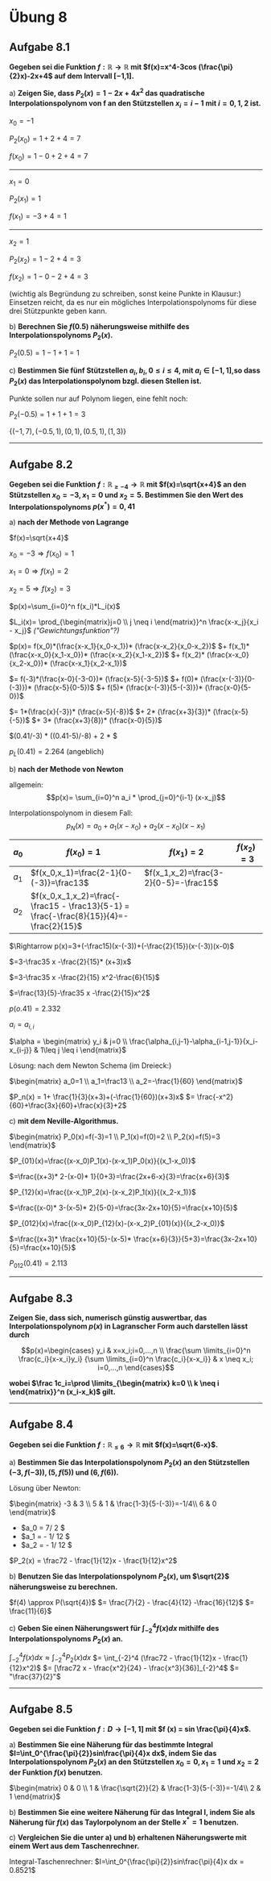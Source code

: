# Übung 8
## Aufgabe 8.1
**Gegeben sei die Funktion $f:\mathbb{R} \rightarrow \mathbb{R}$ mit $f(x)=x^4-3cos (\frac{\pi}{2}x)-2x+4$ auf dem Intervall [−1,1].**

 a) **Zeigen Sie, dass $P_2(x)=1-2x+4x^2$ das quadratische Interpolationspolynom von f an den Stützstellen $x_i=i-1$ mit $i=0,1,2$ ist.**

 $x_0 = -1$

 $P_2(x_0)=1+2+4 = 7$

 $f(x_0)=1-0+2+4 =7$

---

 $x_1 = 0$

 $P_2(x_1)=1$

 $f(x_1)=-3+4 =1$

 ---

 $x_2 = 1$

 $P_2(x_2) = 1-2+4 = 3$

 $f(x_2) = 1-0-2+4 =3$

(wichtig als Begründung zu schreiben, sonst keine Punkte in Klausur:)
 Einsetzen reicht, da es nur ein mögliches Interpolationspolynoms für diese drei Stützpunkte geben kann.

 b) **Berechnen Sie $f(0.5)$ näherungsweise mithilfe des Interpolationspolynoms $P_2(x)$.**

 $P_2(0.5)=1-1+1 = 1$

 c) **Bestimmen Sie fünf Stützstellen $a_i,b_i, 0 \leq i \leq 4$, mit $a_i \in [-1,1]$,so dass $P_2(x)$ das Interpolationspolynom bzgl. diesen Stellen ist.**

 Punkte sollen nur auf Polynom liegen, eine fehlt noch:

 $P_2(-0.5) = 1+1+1=3$

 $\{(-1,7),(-0.5,1),(0,1),(0.5,1),(1,3)\}$

---
## Aufgabe 8.2
**Gegeben sei die Funktion $f:\mathbb{R}_{\geq -4} \rightarrow \mathbb{R}$ mit $f(x)=\sqrt{x+4}$ an den Stützstellen $x_0=-3,x_1=0$ und $x_2=5$. Bestimmen Sie den Wert des Interpolationspolynoms $p(x^* )=0,41$**

 a) **nach der Methode von Lagrange**

 $f(x)=\sqrt{x+4}$

 $x_0=-3 \Rightarrow f(x_0)=1$

 $x_1=0 \Rightarrow f(x_1)=2$

 $x_2=5 \Rightarrow f(x_2)=3$

 $p(x)=\sum_{i=0}^n f(x_i)*L_i(x)$

 $L_i(x)= \prod_{\begin{matrix}j=0 \\ j \neq i \end{matrix}}^n \frac{x-x_j}{x_i - x_j}$ *("Gewichtungsfunktion"?)*

 $p(x)= f(x_0)*(\frac{x-x_1}{x_0-x_1})* (\frac{x-x_2}{x_0-x_2})$
 $+ f(x_1)* (\frac{x-x_0}{x_1-x_0})* (\frac{x-x_2}{x_1-x_2})$
 $+ f(x_2)* (\frac{x-x_0}{x_2-x_0})* (\frac{x-x_1}{x_2-x_1})$

 $= f(-3)*(\frac{x-0}{-3-0})* (\frac{x-5}{-3-5})$
 $+ f(0)* (\frac{x-(-3)}{0-(-3)})* (\frac{x-5}{0-5})$
 $+ f(5)* (\frac{x-(-3)}{5-(-3)})* (\frac{x-0}{5-0})$

 $= 1*(\frac{x}{-3})* (\frac{x-5}{-8})$
 $+ 2* (\frac{x+3}{3})* (\frac{x-5}{-5})$
 $+ 3* (\frac{x+3}{8})* (\frac{x-0}{5})$

$(0.41/-3) * ((0.41-5)/-8) + 2 * $

 $p_L(0.41) = 2.264$ (angeblich)

 b) **nach der Methode von Newton**

allgemein:
 $$p(x)= \sum_{i=0}^n a_i * \prod_{j=0}^{i-1} (x-x_j)$$

Interpolationspolynom in diesem Fall:
 $$p_N(x)=a_0+a_1(x-x_0)+a_2(x-x_0)(x-x_1)$$


 | $a_0$ | $f(x_0)=1$ | $f(x_1)=2$ | $f(x_2)=3$ |
 | ----- | ---------- | ---------- | ---------- |
 | $a_1$ | $f(x_0,x_1)=\frac{2-1}{0-(-3)}=\frac13$ | $f(x_1,x_2)=\frac{3-2}{0-5}=-\frac15$ |   |
 | $a_2$ | $f(x_0,x_1,x_2)=\frac{-\frac15 - \frac13}{5-1} = \frac{-\frac{8}{15}}{4}=-\frac{2}{15}$ |   |   |

 $\Rightarrow p(x)=3+(-\frac15)(x-(-3))+(-\frac{2}{15})(x-(-3))(x-0)$

 $=3-\frac35 x -\frac{2}{15}* (x+3)x$

 $=3-\frac35 x -\frac{2}{15} x^2-\frac{6}{15}$

 $=\frac{13}{5}-\frac35 x -\frac{2}{15}x^2$

 $p(o.41)=2.332$

 $a_i=a_{i,i}$

 $\alpha = \begin{matrix}
y_i & j=0 \\
\frac{\alpha_{i,j-1}-\alpha_{i-1,j-1}}{x_i-x_{i-j}} & 1\leq j \leq i
 \end{matrix}$

Lösung:
nach dem Newton Schema (im Dreieck:)

 $\begin{matrix}
 a_0=1 \\
 a_1=\frac13 \\
 a_2=-\frac{1}{60}
 \end{matrix}$

 $P_n(x) = 1+ \frac{1}{3}(x+3)+(-\frac{1}{60})(x+3)x$
 $= \frac{-x^2}{60}+\frac{3x}{60}+\frac{x}{3}+2$

 c) **mit dem Neville-Algorithmus.**

 $\begin{matrix}
 P_0(x)=f(-3)=1 \\
 P_1(x)=f(0)=2 \\
 P_2(x)=f(5)=3
 \end{matrix}$

 $P_{01}(x)=\frac{(x-x_0)P_1(x)-(x-x_1)P_0(x)}{(x_1-x_0)}$

 $=\frac{(x+3)* 2-(x-0)* 1}{0+3}=\frac{2x+6-x}{3}=\frac{x+6}{3}$

 $P_{12}(x)=\frac{(x-x_1)P_2(x)-(x-x_2)P_1(x)}{(x_2-x_1)}$

 $=\frac{(x-0)* 3-(x-5)* 2}{5-0}=\frac{3x-2x+10}{5}=\frac{x+10}{5}$

 $P_{012}(x)=\frac{(x-x_0)P_{12}(x)-(x-x_2)P_{01}(x)}{(x_2-x_0)}$

 $=\frac{(x+3)* \frac{x+10}{5}-(x-5)* \frac{x+6}{3}}{5+3}=\frac{3x-2x+10}{5}=\frac{x+10}{5}$

 $P_{012}(0.41)=2.113$

---
## Aufgabe 8.3
**Zeigen Sie, dass sich, numerisch günstig auswertbar, das Interpolationspolynom $p(x)$ in Lagranscher Form auch darstellen lässt durch**

$$p(x)=\begin{cases}
y_i &
     x=x_i;i=0,...,n \\
\frac{\sum \limits_{i=0}^n
    \frac{c_i}{x-x_i}y_i}
  {\sum \limits_{i=0}^n
    \frac{c_i}{x-x_i}} &
      x \neq x_i; i=0,...,n
\end{cases}$$

**wobei $\frac 1c_i=\prod \limits_{\begin{matrix} k=0 \\ k \neq i \end{matrix}}^n (x_i-x_k)$ gilt.**

---
## Aufgabe 8.4
**Gegeben sei die Funktion $f:\mathbb{R}_{\leq 6} \rightarrow \mathbb{R}$ mit $f(x)=\sqrt{6-x}$.**

 a) **Bestimmen Sie das Interpolationspolynom $P_2(x)$ an den Stützstellen $(-3,f(-3)),(5,f(5))$ und $(6,f(6))$.**

 Lösung über Newton:

 $\begin{matrix}
 -3 & 3 \\
 5 & 1 & \frac{1-3}{5-(-3)}=-1/4\\
 6 & 0
 \end{matrix}$

 * $a_0 = 7/ 2 $
 * $a_1 = - 1/ 12 $
 * $a_2 = - 1/ 12 $

 $P_2(x) = \frac72 - \frac{1}{12}x - \frac{1}{12}x^2$

 b) **Benutzen Sie das Interpolationspolynom $P_2(x)$, um $\sqrt{2}$ näherungsweise zu berechnen.**

 $f(4) \approx P(\sqrt{4})$
 $= \frac{7}{2} - \frac{4}{12} -\frac{16}{12}$
 $= \frac{11}{6}$

 c) **Geben Sie einen Näherungswert für $\int_{-2}^4 f(x)dx$ mithilfe des Interpolationspolynoms $P_2(x)$ an.**

 $\int_{-2}^4 f(x)dx \approx \int_{-2}^4 P_2 (x) dx$
 $= \int_{-2}^4 (\frac72 - \frac{1}{12}x - \frac{1}{12}x^2)$
  $= [\frac72 x - \frac{x^2}{24} - \frac{x^3}{36}]_{-2}^4$
  $= "\frac{37}{2}"$

---
## Aufgabe 8.5
**Gegeben sei die Funktion $f:D \rightarrow [-1,1]$ mit $f (x) = sin \frac{\pi}{4}x$.**

 a) **Bestimmen Sie eine Näherung für das bestimmte Integral $I=\int_0^{\frac{\pi}{2}}sin\frac{\pi}{4}x dx$, indem Sie das Interpolationspolynom $P_2(x)$ an den Stützstellen $x_0 = 0,x_1 = 1$ und $x_2 = 2$ der Funktion $f(x)$ benutzen.**

 $\begin{matrix}
 0 & 0 \\
 1 & \frac{\sqrt{2}}{2} & \frac{1-3}{5-(-3)}=-1/4\\
 2 & 1
 \end{matrix}$

 b) **Bestimmen Sie eine weitere Näherung für das Integral I, indem Sie als Näherung für $f(x)$ das Taylorpolynom an der Stelle $x^*= 1$ benutzen.**

 c) **Vergleichen Sie die unter a) und b) erhaltenen Näherungswerte mit einem Wert aus dem Taschenrechner.**

 Integral-Taschenrechner:
 $I=\int_0^{\frac{\pi}{2}}sin\frac{\pi}{4}x dx = 0.8521$
